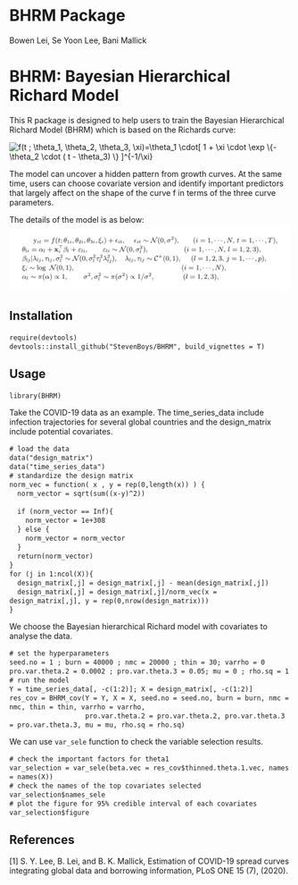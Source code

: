 # BHRM Package

Bowen Lei, Se Yoon Lee, Bani Mallick

# BHRM: Bayesian Hierarchical Richard Model

This R package is designed to help users to train the Bayesian Hierarchical Richard Model (BHRM) which is based on the Richards curve:

<img src="https://latex.codecogs.com/gif.latex?f(t&space;;&space;\theta_1,&space;\theta_2,&space;\theta_3,&space;\xi)=\theta_1&space;\cdot[&space;1&space;&plus;&space;\xi&space;\cdot&space;\exp&space;\{-\theta_2&space;\cdot&space;(&space;t&space;-&space;\theta_3)&space;\}&space;]^{-1/\xi}" title="f(t ; \theta_1, \theta_2, \theta_3, \xi)=\theta_1 \cdot[ 1 + \xi \cdot \exp \{-\theta_2 \cdot ( t - \theta_3) \} ]^{-1/\xi}" />

The model can uncover a hidden pattern from growth curves. At the same time, users can choose covariate version and identify important predictors that largely affect on the shape of the curve f in terms of the three curve parameters.

The details of the model is as below:
![](https://github.com/StevenBoys/BHRM/blob/main/Image/BHRM_formula.png?raw=true)

## Installation

```
require(devtools)
devtools::install_github("StevenBoys/BHRM", build_vignettes = T)
```

## Usage

```
library(BHRM)
```

Take the COVID-19 data as an example. The time_series_data include infection trajectories for several global countries and the design_matrix include potential covariates. 
```
# load the data
data("design_matrix")
data("time_series_data")
# standardize the design matrix
norm_vec = function( x , y = rep(0,length(x)) ) {
  norm_vector = sqrt(sum((x-y)^2))
  
  if (norm_vector == Inf){
    norm_vector = 1e+308
  } else {
    norm_vector = norm_vector
  } 
  return(norm_vector)
}
for (j in 1:ncol(X)){
  design_matrix[,j] = design_matrix[,j] - mean(design_matrix[,j])
  design_matrix[,j] = design_matrix[,j]/norm_vec(x = design_matrix[,j], y = rep(0,nrow(design_matrix)))
}
```

We choose the Bayesian hierarchical Richard model with covariates to analyse the data.
```
# set the hyperparameters
seed.no = 1 ; burn = 40000 ; nmc = 20000 ; thin = 30; varrho = 0
pro.var.theta.2 = 0.0002 ; pro.var.theta.3 = 0.05; mu = 0 ; rho.sq = 1
# run the model
Y = time_series_data[, -c(1:2)]; X = design_matrix[, -c(1:2)]
res_cov = BHRM_cov(Y = Y, X = X, seed.no = seed.no, burn = burn, nmc = nmc, thin = thin, varrho = varrho, 
                   pro.var.theta.2 = pro.var.theta.2, pro.var.theta.3 = pro.var.theta.3, mu = mu, rho.sq = rho.sq)  
```

We can use `var_sele` function to check the variable selection results.
```
# check the important factors for theta1
var_selection = var_sele(beta.vec = res_cov$thinned.theta.1.vec, names = names(X))
# check the names of the top covariates selected
var_selection$names_sele
# plot the figure for 95% credible interval of each covariates
var_selection$figure
```




## References

[1] S. Y. Lee, B. Lei, and B. K. Mallick, Estimation of COVID-19 spread curves integrating global data and borrowing information, PLoS ONE 15 (7), (2020).
